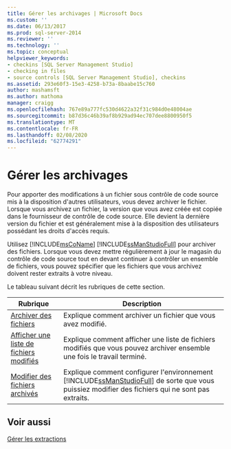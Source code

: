 ```yaml
---
title: Gérer les archivages | Microsoft Docs
ms.custom: ''
ms.date: 06/13/2017
ms.prod: sql-server-2014
ms.reviewer: ''
ms.technology: ''
ms.topic: conceptual
helpviewer_keywords:
- checkins [SQL Server Management Studio]
- checking in files
- source controls [SQL Server Management Studio], checkins
ms.assetid: 293e60f3-15e3-4258-b73a-8baabe15c760
author: mashamsft
ms.author: mathoma
manager: craigg
ms.openlocfilehash: 767e89a777fc530d4622a32f31c984d0e48004ae
ms.sourcegitcommit: b87d36c46b39af8b929ad94ec707dee8800950f5
ms.translationtype: MT
ms.contentlocale: fr-FR
ms.lasthandoff: 02/08/2020
ms.locfileid: "62774291"
---
```

# <a name="manage-checkins"></a>Gérer les archivages
  Pour apporter des modifications à un fichier sous contrôle de code source mis à la disposition d'autres utilisateurs, vous devez archiver le fichier. Lorsque vous archivez un fichier, la version que vous avez créée est copiée dans le fournisseur de contrôle de code source. Elle devient la dernière version du fichier et est généralement mise à la disposition des utilisateurs possédant les droits d'accès requis.  
  
 Utilisez [!INCLUDE[msCoName](../includes/msconame-md.md)] [!INCLUDE[ssManStudioFull](../includes/ssmanstudiofull-md.md)] pour archiver des fichiers. Lorsque vous devez mettre régulièrement à jour le magasin du contrôle de code source tout en devant continuer à contrôler un ensemble de fichiers, vous pouvez spécifier que les fichiers que vous archivez doivent rester extraits à votre niveau.  
  
 Le tableau suivant décrit les rubriques de cette section.  
  
|Rubrique|Description|  
|-----------|-----------------|  
|[Archiver des fichiers](../../2014/database-engine/check-in-files.md)|Explique comment archiver un fichier que vous avez modifié.|  
|[Afficher une liste de fichiers modifiés](../../2014/database-engine/view-a-list-of-modified-files.md)|Explique comment afficher une liste de fichiers modifiés que vous pouvez archiver ensemble une fois le travail terminé.|  
|[Modifier des fichiers archivés](../../2014/database-engine/edit-checked-in-files.md)|Explique comment configurer l'environnement [!INCLUDE[ssManStudioFull](../includes/ssmanstudiofull-md.md)] de sorte que vous puissiez modifier des fichiers qui ne sont pas extraits.|  
  
## <a name="see-also"></a>Voir aussi  
 [Gérer les extractions](../../2014/database-engine/manage-checkouts.md)  
  
  

